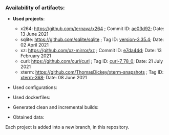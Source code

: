 ### Availability of artifacts:

- __Used projects__:

  - x264: https://github.com/ternava/x264 ; Commit ID: [ae03d92](https://github.com/mirror/x264/tree/ae03d92b52bb7581df2e75d571989cb1ecd19cbd); Date: 13 June 2021
  - sqlite: https://github.com/sqlite/sqlite ; Tag ID: [version-3.35.4](https://github.com/ternava/sqlite/releases/tag/version-3.35.4); Date: 02 April 2021
  - xz: https://github.com/xz-mirror/xz ; Commit ID: [e7da44d](https://github.com/xz-mirror/xz/tree/e7da44d5151e21f153925781ad29334ae0786101); Date: 13 February 2021
  - curl: https://github.com/curl/curl ; Tag ID: [curl-7_78_0](https://github.com/curl/curl/releases/tag/curl-7_78_0); Date: 21 July 2021
  - xterm: https://github.com/ThomasDickey/xterm-snapshots ; Tag ID: [xterm-368](https://github.com/ThomasDickey/xterm-snapshots/releases/tag/xterm-368); Date: 08 June 2021


- Used configurations: 
- Used dockerfiles:
- Generated clean and incremental builds:
- Obtained data:


Each project is added into a new branch, in this repository.


